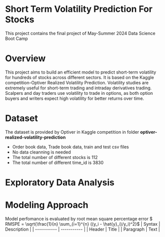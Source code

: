 # Short Term Volatility Prediction For Stocks
This project contains the final project of May-Summer 2024 Data Science Boot Camp

# Overview
This project aims to build an efficient model to predict short-term volatility for hundreds of stocks across different sectors. It is based on the Kaggle competition-Optiver Realized Volatility Prediction. Volatility studies are extremely useful for short-term trading and intraday derivatives trading. Scalpers and day traders use volatility to trade in options, as both option buyers and writers expect high volatility for better returns over time.

# Dataset
The dataset is provided by Optiver in Kaggle competition in folder **optiver-realized-volatility-prediction**
- Order book data, Trade book data, train and test csv files
- No data cleanning is needed
- The total number of different stocks is 112
- The total number of different time\_id is 3830
# Exploratory Data Analysis
# Modeling Approach
Model perfomance is evaluated by root mean square percentage error 
$ RMSPE = \sqrt{\frac{1}{n} \sum_{i=1}^{n} ((y_i - \hat{y}_i)/y_i)^2}$
| Syntax | Description |
| ----------- | ----------- |
| Header | Title |
| Paragraph | Text |


